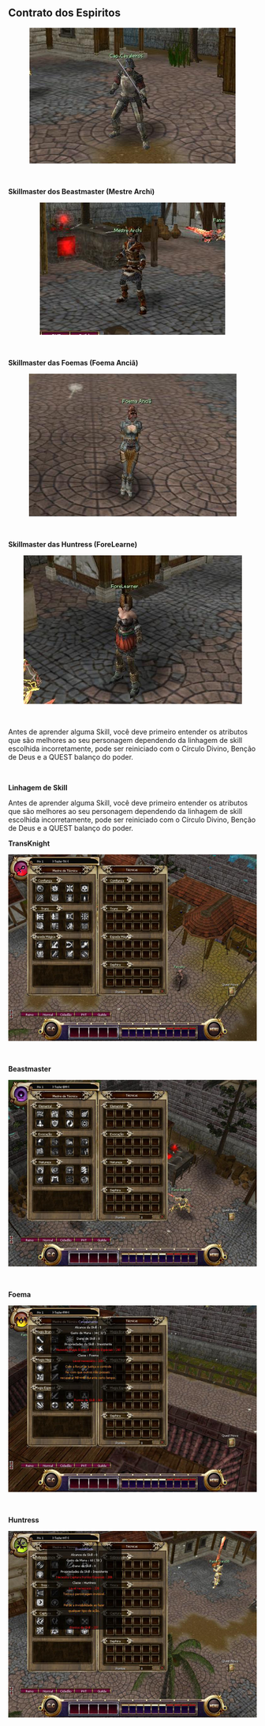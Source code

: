 ## Contrato dos Espiritos

<html>
  <head>
    <meta charset="utf-8" />
    <meta name="viewport" content="width=device-width" />
  </head>
  <body>

<p align="center">
<img src="https://github.com/RonierBastos/Coisas-de-Wyd/blob/master/Guias%20WYD%20BR/Iniciante/Skills/1-files/wyd_img_skillmaster_tk.jpg?raw=true" />
</p><br>
<p><strong>Skillmaster dos Beastmaster (Mestre Archi)</strong></p>
<p align="center">
<img src="https://github.com/RonierBastos/Coisas-de-Wyd/blob/master/Guias%20WYD%20BR/Iniciante/Skills/1-files/wyd_img_skillmaster.jpg?raw=true" />
</p><br>
<p><strong>Skillmaster das Foemas (Foema Anciã)</strong></p>
<p align="center">
<img src="https://github.com/RonierBastos/Coisas-de-Wyd/blob/master/Guias%20WYD%20BR/Iniciante/Skills/1-files/wyd_img_skillmaster_fm.jpg?raw=true" />
</p><br>
<p><strong>Skillmaster das Huntress (ForeLearne)</strong></p>
<p align="center">
<img src="https://github.com/RonierBastos/Coisas-de-Wyd/blob/master/Guias%20WYD%20BR/Iniciante/Skills/1-files/wyd_img_skillmaster_ht.jpg?raw=true" />
</p><br>
<p>
Antes de aprender alguma Skill, você deve primeiro entender os atributos que são melhores ao seu personagem dependendo da linhagem de skill escolhida incorretamente, pode ser reiniciado com o Círculo Divino, Benção de Deus e a QUEST balanço do poder.
</p><br>
<p><strong>Linhagem de Skill</strong></p>
<p>
Antes de aprender alguma Skill, você deve primeiro entender os atributos que são melhores ao seu personagem dependendo da linhagem de skill escolhida incorretamente, pode ser reiniciado com o Círculo Divino, Benção de Deus e a QUEST balanço do poder.
</p>

<p><strong>TransKnight</strong></p>
<p align="center">
<img src="https://github.com/RonierBastos/Coisas-de-Wyd/blob/master/Guias%20WYD%20BR/Iniciante/Skills/1-files/wyd_img_skill_tk.jpg?raw=true" />
</p><br>
<p><strong>Beastmaster</strong></p>
<p align="center">
<img src="https://github.com/RonierBastos/Coisas-de-Wyd/blob/master/Guias%20WYD%20BR/Iniciante/Skills/1-files/wyd_img_skill_bm.jpg?raw=true" />
</p><br>
<p><strong>Foema</strong></p>
<p align="center">
<img src="https://github.com/RonierBastos/Coisas-de-Wyd/blob/master/Guias%20WYD%20BR/Iniciante/Skills/1-files/wyd_img_skill_fm.jpg?raw=true" />
</p><br>
<p><strong>Huntress</strong></p>
<p align="center">
<img src="https://github.com/RonierBastos/Coisas-de-Wyd/blob/master/Guias%20WYD%20BR/Iniciante/Skills/1-files/wyd_img_skill_ht.jpg?raw=true" />
</p><br>

  </body>
</html>